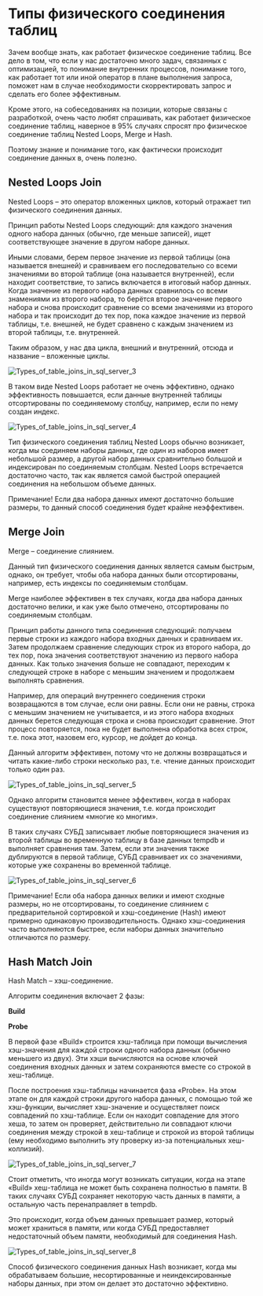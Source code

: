 # **Типы физического соединения таблиц**

Зачем вообще знать, как работает физическое соединение таблиц. Все дело в том, что если у нас достаточно много задач, связанных с оптимизацией, то понимание внутренних процессов, понимание того, как работает тот или иной оператор в плане выполнения запроса, поможет нам в случае необходимости скорректировать запрос и сделать его более эффективным.

Кроме этого, на собеседованиях на позиции, которые связаны с разработкой, очень часто любят спрашивать, как работает физическое соединение таблиц, наверное в 95% случаях спросят про физическое соединение таблиц Nested Loops, Merge и Hash.

Поэтому знание и понимание того, как фактически происходит соединение данных в, очень полезно.


## **Nested Loops Join**

Nested Loops – это оператор вложенных циклов, который отражает тип физического соединения данных.

Принцип работы Nested Loops следующий: для каждого значения одного набора данных (обычно, где меньше записей), ищет соответствующее значение в другом наборе данных.

Иными словами, берем первое значение из первой таблицы (она называется внешней) и сравниваем его последовательно со всеми значениями во второй таблице (она называется внутренней), если находит соответствие, то запись включается в итоговый набор данных. Когда значение из первого набора данных сравнилось со всеми знамениями из второго набора, то берётся второе значение первого набора и снова происходит сравнение со всеми значениями из второго набора и так происходит до тех пор, пока каждое значение из первой таблицы, т.е. внешней, не будет сравнено с каждым значением из второй таблицы, т.е. внутренней.

Таким образом, у нас два цикла, внешний и внутренний, отсюда и название – вложенные циклы.

![Types_of_table_joins_in_sql_server_3](https://github.com/user-attachments/assets/6bb0bbc6-a5e2-40c3-ab5b-93ac8d1fbbc1)

В таком виде Nested Loops работает не очень эффективно, однако эффективность повышается, если данные внутренней таблицы отсортированы по соединяемому столбцу, например, если по нему создан индекс.

![Types_of_table_joins_in_sql_server_4](https://github.com/user-attachments/assets/03871306-12ed-4ef7-b41d-4f81bc73eea8)

Тип физического соединения таблиц Nested Loops обычно возникает, когда мы соединяем наборы данных, где один из наборов имеет небольшой размер, а другой набор данных сравнительно большой и индексирован по соединяемым столбцам. Nested Loops встречается достаточно часто, так как является самой быстрой операцией соединения на небольшом объеме данных.

Примечание! Если два набора данных имеют достаточно большие размеры, то данный способ соединения будет крайне неэффективен.

## **Merge Join**

Merge – соединение слиянием.

Данный тип физического соединения данных является самым быстрым, однако, он требует, чтобы оба набора данных были отсортированы, например, есть индексы по соединяемым столбцам.

Merge наиболее эффективен в тех случаях, когда два набора данных достаточно велики, и как уже было отмечено, отсортированы по соединяемым столбцам.

Принцип работы данного типа соединения следующий: получаем первые строки из каждого набора входных данных и сравниваем их. Затем продолжаем сравнение следующих строк из второго набора, до тех пор, пока значения соответствуют значению из первого набора данных. Как только значения больше не совпадают, переходим к следующей строке в наборе с меньшим значением и продолжаем выполнять сравнения.

Например, для операций внутреннего соединения строки возвращаются в том случае, если они равны. Если они не равны, строка с меньшим значением не учитывается, и из этого набора входных данных берется следующая строка и снова происходит сравнение. Этот процесс повторяется, пока не будет выполнена обработка всех строк, т.е. пока этот, назовем его, курсор, не дойдет до конца.

Данный алгоритм эффективен, потому что не должны возвращаться и читать какие-либо строки несколько раз, т.е. чтение данных происходит только один раз.

![Types_of_table_joins_in_sql_server_5](https://github.com/user-attachments/assets/3ab39eec-bd7d-40e5-ae66-710cac29a5e7)

Однако алгоритм становится менее эффективен, когда в наборах существуют повторяющиеся значения, т.е. когда происходит соединение слиянием «многие ко многим».

В таких случаях СУБД записывает любые повторяющиеся значения из второй таблицы во временную таблицу в базе данных tempdb и выполняет сравнения там. Затем, если эти значения также дублируются в первой таблице, СУБД сравнивает их со значениями, которые уже сохранены во временной таблице.

![Types_of_table_joins_in_sql_server_6](https://github.com/user-attachments/assets/54cce526-379f-434b-9e27-5ffec208863c)

Примечание! Если оба набора данных велики и имеют сходные размеры, но не отсортированы, то соединение слиянием с предварительной сортировкой и хэш-соединение (Hash) имеют примерно одинаковую производительность. Однако хэш-соединения часто выполняются быстрее, если наборы данных значительно отличаются по размеру.

## **Hash Match Join**

Hash Match – хэш-соединение.

Алгоритм соединения включает 2 фазы:

**Build**

**Probe**

В первой фазе «Build» строится хэш-таблица при помощи вычисления хэш-значения для каждой строки одного набора данных (обычно меньшего из двух). Эти хэши вычисляются на основе ключей соединения входных данных и затем сохраняются вместе со строкой в ​​хеш-таблице.

После построения хэш-таблицы начинается фаза «Probe». На этом этапе он для каждой строки другого набора данных, с помощью той же хэш-функции, вычисляет хэш-значение и осуществляет поиск совпадений по хэш-таблице. Если он находит совпадение для этого хеша, то затем он проверяет, действительно ли совпадают ключи соединения между строкой в хеш-таблице и строкой из второй таблицы (ему необходимо выполнить эту проверку из-за потенциальных хеш-коллизий).

![Types_of_table_joins_in_sql_server_7](https://github.com/user-attachments/assets/6f48c4d8-7e89-4048-8bfc-1fd9b3e43c2d)

Стоит отметить, что иногда могут возникать ситуации, когда на этапе «Build» хеш-таблица не может быть сохранена полностью в памяти. В таких случаях СУБД сохраняет некоторую часть данных в памяти, а остальную часть перенаправляет в tempdb.

Это происходит, когда объем данных превышает размер, который может храниться в памяти, или когда СУБД предоставляет недостаточный объем памяти, необходимый для соединения Hash.

![Types_of_table_joins_in_sql_server_8](https://github.com/user-attachments/assets/d950ba88-4bfb-49cc-8a06-e33eb043d8d4)

Способ физического соединения данных Hash возникает, когда мы обрабатываем большие, несортированные и неиндексированные наборы данных, при этом он делает это достаточно эффективно.
